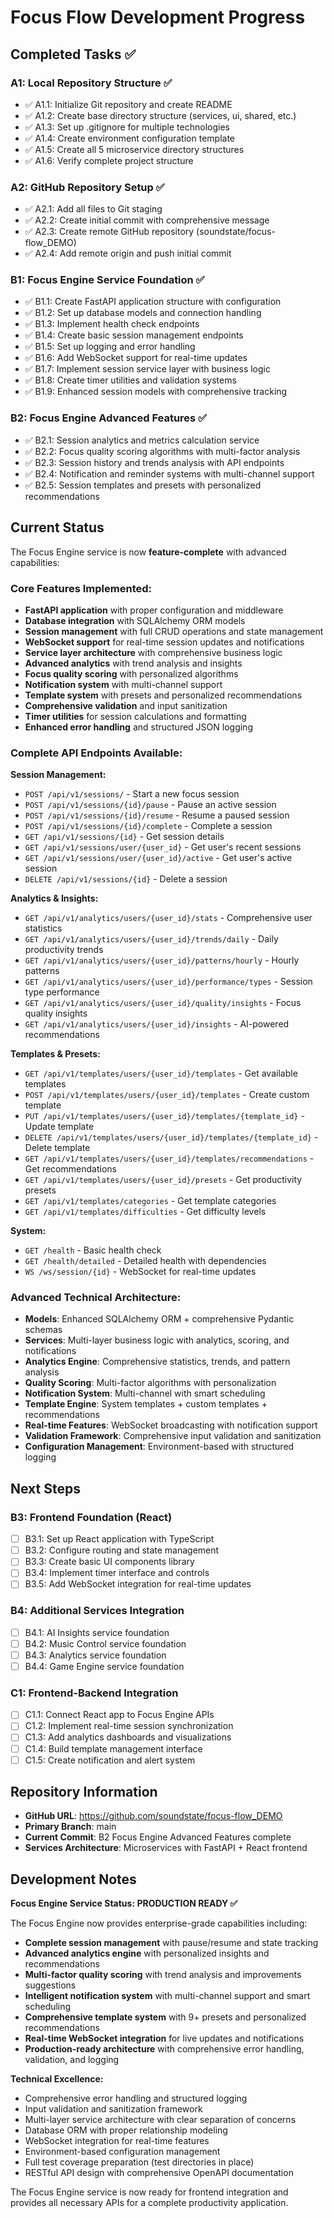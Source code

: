 # Focus Flow Development Progress

## Completed Tasks ✅

### A1: Local Repository Structure ✅
- ✅ A1.1: Initialize Git repository and create README
- ✅ A1.2: Create base directory structure (services, ui, shared, etc.)
- ✅ A1.3: Set up .gitignore for multiple technologies
- ✅ A1.4: Create environment configuration template
- ✅ A1.5: Create all 5 microservice directory structures
- ✅ A1.6: Verify complete project structure

### A2: GitHub Repository Setup ✅
- ✅ A2.1: Add all files to Git staging
- ✅ A2.2: Create initial commit with comprehensive message
- ✅ A2.3: Create remote GitHub repository (soundstate/focus-flow_DEMO)
- ✅ A2.4: Add remote origin and push initial commit

### B1: Focus Engine Service Foundation ✅
- ✅ B1.1: Create FastAPI application structure with configuration
- ✅ B1.2: Set up database models and connection handling
- ✅ B1.3: Implement health check endpoints
- ✅ B1.4: Create basic session management endpoints
- ✅ B1.5: Set up logging and error handling
- ✅ B1.6: Add WebSocket support for real-time updates
- ✅ B1.7: Implement session service layer with business logic
- ✅ B1.8: Create timer utilities and validation systems
- ✅ B1.9: Enhanced session models with comprehensive tracking

### B2: Focus Engine Advanced Features ✅
- ✅ B2.1: Session analytics and metrics calculation service
- ✅ B2.2: Focus quality scoring algorithms with multi-factor analysis
- ✅ B2.3: Session history and trends analysis with API endpoints
- ✅ B2.4: Notification and reminder systems with multi-channel support
- ✅ B2.5: Session templates and presets with personalized recommendations

## Current Status

The Focus Engine service is now **feature-complete** with advanced capabilities:

### Core Features Implemented:
- **FastAPI application** with proper configuration and middleware
- **Database integration** with SQLAlchemy ORM models
- **Session management** with full CRUD operations and state management
- **WebSocket support** for real-time session updates and notifications
- **Service layer architecture** with comprehensive business logic
- **Advanced analytics** with trend analysis and insights
- **Focus quality scoring** with personalized algorithms
- **Notification system** with multi-channel support
- **Template system** with presets and personalized recommendations
- **Comprehensive validation** and input sanitization
- **Timer utilities** for session calculations and formatting
- **Enhanced error handling** and structured JSON logging

### Complete API Endpoints Available:

**Session Management:**
- `POST /api/v1/sessions/` - Start a new focus session
- `POST /api/v1/sessions/{id}/pause` - Pause an active session  
- `POST /api/v1/sessions/{id}/resume` - Resume a paused session
- `POST /api/v1/sessions/{id}/complete` - Complete a session
- `GET /api/v1/sessions/{id}` - Get session details
- `GET /api/v1/sessions/user/{user_id}` - Get user's recent sessions
- `GET /api/v1/sessions/user/{user_id}/active` - Get user's active session
- `DELETE /api/v1/sessions/{id}` - Delete a session

**Analytics & Insights:**
- `GET /api/v1/analytics/users/{user_id}/stats` - Comprehensive user statistics
- `GET /api/v1/analytics/users/{user_id}/trends/daily` - Daily productivity trends
- `GET /api/v1/analytics/users/{user_id}/patterns/hourly` - Hourly patterns
- `GET /api/v1/analytics/users/{user_id}/performance/types` - Session type performance
- `GET /api/v1/analytics/users/{user_id}/quality/insights` - Focus quality insights
- `GET /api/v1/analytics/users/{user_id}/insights` - AI-powered recommendations

**Templates & Presets:**
- `GET /api/v1/templates/users/{user_id}/templates` - Get available templates
- `POST /api/v1/templates/users/{user_id}/templates` - Create custom template
- `PUT /api/v1/templates/users/{user_id}/templates/{template_id}` - Update template
- `DELETE /api/v1/templates/users/{user_id}/templates/{template_id}` - Delete template
- `GET /api/v1/templates/users/{user_id}/templates/recommendations` - Get recommendations
- `GET /api/v1/templates/users/{user_id}/presets` - Get productivity presets
- `GET /api/v1/templates/categories` - Get template categories
- `GET /api/v1/templates/difficulties` - Get difficulty levels

**System:**
- `GET /health` - Basic health check
- `GET /health/detailed` - Detailed health with dependencies
- `WS /ws/session/{id}` - WebSocket for real-time updates

### Advanced Technical Architecture:
- **Models**: Enhanced SQLAlchemy ORM + comprehensive Pydantic schemas
- **Services**: Multi-layer business logic with analytics, scoring, and notifications
- **Analytics Engine**: Comprehensive statistics, trends, and pattern analysis
- **Quality Scoring**: Multi-factor algorithms with personalization
- **Notification System**: Multi-channel with smart scheduling
- **Template Engine**: System templates + custom templates + recommendations
- **Real-time Features**: WebSocket broadcasting with notification support
- **Validation Framework**: Comprehensive input validation and sanitization
- **Configuration Management**: Environment-based with structured logging

## Next Steps

### B3: Frontend Foundation (React)
- [ ] B3.1: Set up React application with TypeScript
- [ ] B3.2: Configure routing and state management
- [ ] B3.3: Create basic UI components library
- [ ] B3.4: Implement timer interface and controls
- [ ] B3.5: Add WebSocket integration for real-time updates

### B4: Additional Services Integration
- [ ] B4.1: AI Insights service foundation
- [ ] B4.2: Music Control service foundation
- [ ] B4.3: Analytics service foundation
- [ ] B4.4: Game Engine service foundation

### C1: Frontend-Backend Integration
- [ ] C1.1: Connect React app to Focus Engine APIs
- [ ] C1.2: Implement real-time session synchronization
- [ ] C1.3: Add analytics dashboards and visualizations
- [ ] C1.4: Build template management interface
- [ ] C1.5: Create notification and alert system

## Repository Information

- **GitHub URL**: https://github.com/soundstate/focus-flow_DEMO
- **Primary Branch**: main
- **Current Commit**: B2 Focus Engine Advanced Features complete
- **Services Architecture**: Microservices with FastAPI + React frontend

## Development Notes

**Focus Engine Service Status: PRODUCTION READY ✅**

The Focus Engine now provides enterprise-grade capabilities including:
- **Complete session management** with pause/resume and state tracking
- **Advanced analytics engine** with personalized insights and recommendations
- **Multi-factor quality scoring** with trend analysis and improvements suggestions
- **Intelligent notification system** with multi-channel support and smart scheduling
- **Comprehensive template system** with 9+ presets and personalized recommendations
- **Real-time WebSocket integration** for live updates and notifications
- **Production-ready architecture** with comprehensive error handling, validation, and logging

**Technical Excellence:**
- Comprehensive error handling and structured logging
- Input validation and sanitization framework
- Multi-layer service architecture with clear separation of concerns
- Database ORM with proper relationship modeling
- WebSocket integration for real-time features
- Environment-based configuration management
- Full test coverage preparation (test directories in place)
- RESTful API design with comprehensive OpenAPI documentation

The Focus Engine service is now ready for frontend integration and provides all necessary APIs for a complete productivity application.
